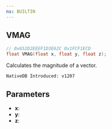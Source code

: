 ```yaml
---
ns: BUILTIN
---
```

## VMAG

```c
// 0x652D2EEEF1D3E62C 0x1FCF1ECD
float VMAG(float x, float y, float z);
```

Calculates the magnitude of a vector.

```
NativeDB Introduced: v1207
```

## Parameters
* **x**:
* **y**:
* **z**:
